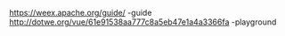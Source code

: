 https://weex.apache.org/guide/ -guide  
http://dotwe.org/vue/61e91538aa777c8a5eb47e1a4a3366fa  -playground  
